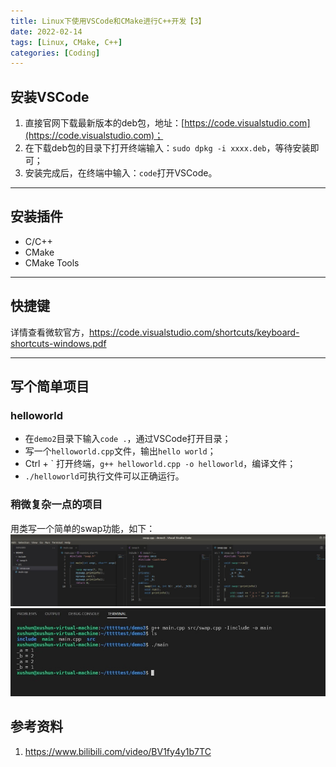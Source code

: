 ```yaml
---
title: Linux下使用VSCode和CMake进行C++开发【3】
date: 2022-02-14
tags: [Linux, CMake, C++]
categories: [Coding]
---
```


## 安装VSCode
1. 直接官网下载最新版本的deb包，地址：[https://code.visualstudio.com](https://code.visualstudio.com)；
2. 在下载deb包的目录下打开终端输入：`sudo dpkg -i xxxx.deb`，等待安装即可；
3. 安装完成后，在终端中输入：`code`打开VSCode。

-----

## 安装插件
- C/C++
- CMake
- CMake Tools

-----

## 快捷键
详情查看微软官方，https://code.visualstudio.com/shortcuts/keyboard-shortcuts-windows.pdf

-----

## 写个简单项目

### helloworld
- 在`demo2`目录下输入`code .`，通过VSCode打开目录；
- 写一个`helloworld.cpp`文件，输出`hello world`；
- Ctrl + \` 打开终端，`g++ helloworld.cpp -o helloworld`，编译文件；
- `./helloworld`可执行文件可以正确运行。

### 稍微复杂一点的项目
用类写一个简单的swap功能，如下：  
![](/post_images/posts/Coding/Linux下使用VSCode和CMake进行C++开发【3】/swap目录.jpg "swap目录")  
![](/post_images/posts/Coding/Linux下使用VSCode和CMake进行C++开发【3】/swap结果.jpg "swap结果")


## 参考资料
1. https://www.bilibili.com/video/BV1fy4y1b7TC